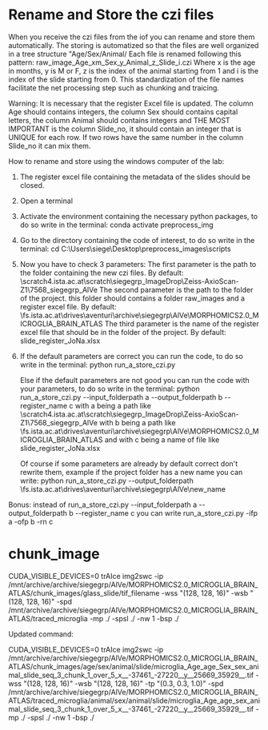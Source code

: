 # Rename and Store the czi files
When you receive the czi files from the iof you can rename and store them automatically.
The storing is automatized so that the files are well organized in a tree structure "Age/Sex/Animal/
Each file is renamed following this pattern: raw_image_Age_xm_Sex_y_Animal_z_Slide_i.czi
Where x is the age in months, y is M or F, z is the index of the animal starting from 1 and i is the index of the slide starting from 0.
This standardization of the file names facilitate the net processing step such as chunking and traicing.

Warning: It is necessary that the register Excel file is updated. The column Age should contains integers, the column Sex should contains capital letters, the column Animal should contains integers and THE MOST IMPORTANT is the column Slide_no, it should contain an integer that is UNIQUE for each row. If two rows have the same number in the column Slide_no it can mix them.

How to rename and store using the windows computer of the lab:
1) The register excel file containing the metadata of the slides should be closed.

2) Open a terminal

3) Activate the environment containing the necessary python packages, to do so write in the terminal:
    conda activate preprocess_img

4) Go to the directory containing the code of interest, to do so write in the terminal:
    cd C:\Users\siege\Desktop\preprocess_images\scripts

5) Now you have to check 3 parameters:
    The first parameter is the path to the folder containing the new czi files.
    By default: \\scratch4.ista.ac.at\scratch\siegegrp\_ImageDrop\Zeiss-AxioScan-Z1\7568_siegegrp_AlVe
    The second parameter is the path to the folder of the project. this folder should contains a folder raw_images and a register excel file.
    By default: \\fs.ista.ac.at\drives\aventuri\archive\siegegrp\AlVe\MORPHOMICS2.0_MICROGLIA_BRAIN_ATLAS
    The third parameter is the name of the register excel file that should be in the folder of the project.
    By default: slide_register_JoNa.xlsx

6) If the default parameters are correct you can run the code, to do so write in the terminal:
    python run_a_store_czi.py 

   Else if the default parameters are not good you can run the code with your parameters, to do so write in the terminal:
    python run_a_store_czi.py --input_folderpath a --output_folderpath b --register_name c
    with a being a path like \\scratch4.ista.ac.at\scratch\siegegrp\_ImageDrop\Zeiss-AxioScan-Z1\7568_siegegrp_AlVe
    with b being a path like \\fs.ista.ac.at\drives\aventuri\archive\siegegrp\AlVe\MORPHOMICS2.0_MICROGLIA_BRAIN_ATLAS
    and with c being a name of file like slide_register_JoNa.xlsx

    Of course if some parameters are already by default correct don't rewrite them, example if the project folder has a new name you can write:
    python run_a_store_czi.py --output_folderpath \\fs.ista.ac.at\drives\aventuri\archive\siegegrp\AlVe\new_name

Bonus: instead of 
            run_a_store_czi.py --input_folderpath a --output_folderpath b --register_name c
        you can write 
            run_a_store_czi.py -ifp a -ofp b -rn c


# chunk_image


CUDA_VISIBLE_DEVICES=0 trAIce img2swc -ip   /mnt/archive/archive/siegegrp/AlVe/MORPHOMICS2.0_MICROGLIA_BRAIN_ATLAS/chunk_images/glass_slide/tif_filename -wss "(128, 128, 16)" -wsb "(128, 128, 16)" -spd /mnt/archive/archive/siegegrp/AlVe/MORPHOMICS2.0_MICROGLIA_BRAIN_ATLAS/traced_microglia -mp ./ -spsl ./ -nw 1 -bsp ./


Updated command:

CUDA_VISIBLE_DEVICES=0 trAIce img2swc -ip /mnt/archive/archive/siegegrp/AlVe/MORPHOMICS2.0_MICROGLIA_BRAIN_ATLAS/chunk_images/age/sex/animal/slide/microglia_Age_age_Sex_sex_animal_slide_seq_3_chunk_1_over_5_x__-37461_-27220__y__25669_35929__.tif -wss "(128, 128, 16)" -wsb "(128, 128, 16)" -tp "(0.3, 0.3, 1.0)" -spd /mnt/archive/archive/siegegrp/AlVe/MORPHOMICS2.0_MICROGLIA_BRAIN_ATLAS/traced_microglia/animal/sex/animal/slide/microglia_Age_age_sex_animal_slide_seq_3_chunk_1_over_5_x__-37461_-27220__y__25669_35929__.tif -mp ./ -spsl ./ -nw 1 -bsp ./